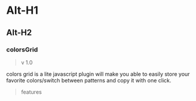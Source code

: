 Alt-H1
======

Alt-H2
------
<h3>colorsGrid</h3>
<blockquote>v 1.0</blockquote>
<p>
colors grid is a lite javascript plugin will make you able to easily store your favorite colors/switch between patterns and copy it with one click.
</p>
<blockquote>features<blockquote>
